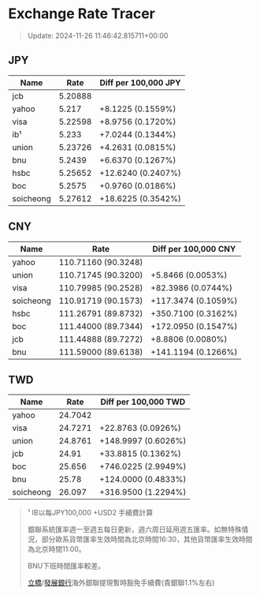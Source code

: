 # Exchange Rate Tracer

> Update: 2024-11-26 11:46:42.815711+00:00

## JPY

| Name      |    Rate | Diff per 100,000 JPY   |
|-----------|---------|------------------------|
| jcb       | 5.20888 |                        |
| yahoo     | 5.217   | +8.1225 (0.1559%)      |
| visa      | 5.22598 | +8.9756 (0.1720%)      |
| ib¹       | 5.233   | +7.0244 (0.1344%)      |
| union     | 5.23726 | +4.2631 (0.0815%)      |
| bnu       | 5.2439  | +6.6370 (0.1267%)      |
| hsbc      | 5.25652 | +12.6240 (0.2407%)     |
| boc       | 5.2575  | +0.9760 (0.0186%)      |
| soicheong | 5.27612 | +18.6225 (0.3542%)     |

## CNY

| Name      | Rate                | Diff per 100,000 CNY   |
|-----------|---------------------|------------------------|
| yahoo     | 110.71160	(90.3248) |                        |
| union     | 110.71745	(90.3200) | +5.8466 (0.0053%)      |
| visa      | 110.79985	(90.2528) | +82.3986 (0.0744%)     |
| soicheong | 110.91719	(90.1573) | +117.3474 (0.1059%)    |
| hsbc      | 111.26791	(89.8732) | +350.7100 (0.3162%)    |
| boc       | 111.44000	(89.7344) | +172.0950 (0.1547%)    |
| jcb       | 111.44888	(89.7272) | +8.8806 (0.0080%)      |
| bnu       | 111.59000	(89.6138) | +141.1194 (0.1266%)    |

## TWD

| Name      |    Rate | Diff per 100,000 TWD   |
|-----------|---------|------------------------|
| yahoo     | 24.7042 |                        |
| visa      | 24.7271 | +22.8763 (0.0926%)     |
| union     | 24.8761 | +148.9997 (0.6026%)    |
| jcb       | 24.91   | +33.8815 (0.1362%)     |
| boc       | 25.656  | +746.0225 (2.9949%)    |
| bnu       | 25.78   | +124.0000 (0.4833%)    |
| soicheong | 26.097  | +316.9500 (1.2294%)    |


> ¹ IB以每JPY100,000 +USD2 手續費計算
>
> 銀聯系統匯率週一至週五每日更新，週六周日延用週五匯率。如無特殊情況，部分歐系貨幣匯率生效時間為北京時間16:30，其他貨幣匯率生效時間為北京時間11:00。
>
> BNU下班時間匯率較差。
>
> [立橋](https://www.wlbank.com.mo/uploads/ueditor/file/20181211/1544536513900230.pdf)/[發展銀行](https://www.mdb.com.mo/Service_Charges_20230728.pdf)海外銀聯提現暫時豁免手續費(貴銀聯1.1%左右)

